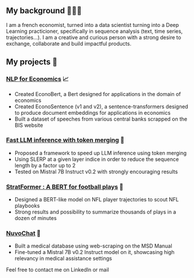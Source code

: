 ## My background 👨🏼‍💻
 I am a french economist, turned into a data scientist turning into a Deep Learning practicioner, specifically in sequence analysis (text, time series, trajectories...). I am a creative and curious person with a strong desire to exchange, collaborate and build impactful products.

## My projects 📒
### [NLP for Economics](https://huggingface.co/collections/samchain) 📈
- Created EconoBert, a Bert designed for applications in the domain of economics
- Created EconoSentence (v1 and v2), a sentence-transformers designed to produce document embeddings for applications in economics
- Built a dataset of speeches from various central banks scrapped on the BIS website

### [Fast LLM inference with token merging](https://github.com/samchaineau/llm_slerp_generation) 🤙
- Proposed a framework to speed up LLM inference using token merging
- Using SLERP at a given layer indice in order to reduce the sequence length by a factor up to 2
- Tested on Mistral 7B Instruct v0.2 with strongly encouraging results

### [StratFormer : A BERT for football plays](https://github.com/samchaineau/StratFormer) 🏈
- Designed a BERT-like model on NFL player trajectories to scout NFL playbooks
- Strong results and possibility to summarize thousands of plays in a dozen of minutes

### [NuvoChat](https://huggingface.co/collections/nuvocare/nuvochat-65eeb989a735404e87ba733e) 🏥
- Built a medical database using web-scraping on the MSD Manual
- Fine-tuned a Mistral 7B v0.2 Instruct model on it, showcasing high relevancy in medical assistance settings

Feel free to contact me on LinkedIn or mail
